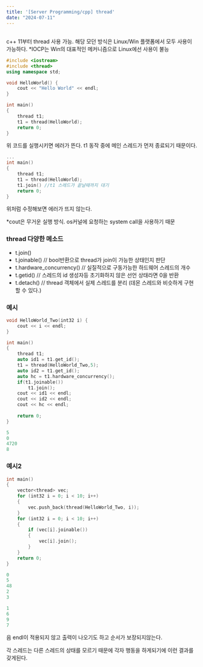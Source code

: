 ```yaml
---
title: '[Server Programming/cpp] thread'
date: "2024-07-11"
---
```

## <thread>
c++ 11부터 thread 사용 가능.
해당 모던 방식은 Linux/Win 플랫폼에서 모두 사용이 가능하다.
*IOCP는 Win의 대표적인 메커니즘으로 Linux에선 사용이 불능

```cpp
#include <iostream>
#include <thread>
using namespace std;

void HelloWorld() {
	cout << "Hello World" << endl;
}

int main()
{
	thread t1;
	t1 = thread(HelloWorld);
	return 0;
}	
```
위 코드를 실행시키면 에러가 뜬다.
t1 동작 중에 메인 스레드가 먼저 종료되기 때문이다.

```cpp
...
int main()
{
	thread t1;
	t1 = thread(HelloWorld);
	t1.join() //t1 스레드가 끝날때까지 대기
	return 0;
}	
```
위처럼 수정해보면 에러가 뜨지 않는다.

*cout은 무거운 실행 방식. os커널에 요청하는 system call을 사용하기 때문

### thread 다양한 메소드
- t.join()
- t.joinable() // bool반환으로 thread가 join이 가능한 상태인지 판단
- t.hardware_concurrency() // 실질적으로 구동가능한 하드웨어 스레드의 개수
- t.getid() // 스레드의 id 생성자등 초기화하지 않은 선언 상태라면 0을 반환
- t.detach() // thread 객체에서 실제 스레드를 분리 (데몬 스레드와 비슷하게 구현할 수 있다.)

### 예시
```cpp
void HelloWorld_Two(int32 i) {
	cout << i << endl;
}

int main()
{
	thread t1;
	auto id1 = t1.get_id();
	t1 = thread(HelloWorld_Two,5);
	auto id2 = t1.get_id();
	auto hc = t1.hardware_concurrency();
	if(t1.joinable())
		t1.join();
	cout << id1 << endl;
	cout << id2 << endl;
	cout << hc << endl;
	
	return 0;
}	
```
```cpp
5
0
4720
8
```

### 예시2
```cpp
int main()
{
	vector<thread> vec;
	for (int32 i = 0; i < 10; i++)
	{
		vec.push_back(thread(HelloWorld_Two, i));
	}
	for (int32 i = 0; i < 10; i++)
	{
		if (vec[i].joinable())
		{
			vec[i].join();
		}
	}
	return 0;
}	
```
```cpp
0
5
48
2
3

1
6
9
7

```
음 endl이 적용되지 않고 출력이 나오기도 하고 순서가 보장되지않는다. 

각 스레드는 다른 스레드의 상태를 모르기 때문에 각자 행동을 하게되기에 이런 결과를 갖게된다.